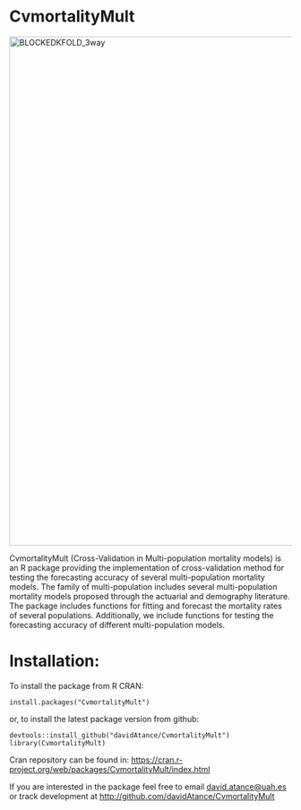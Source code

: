# CvmortalityMult
<img width="909" alt="BLOCKEDKFOLD_3way" src="https://github.com/davidAtance/CvmortalityMult/assets/99176857/2d403e0d-f4c1-4be1-99b0-0e0b36fc03a2">

CvmortalityMult (Cross-Validation in Multi-population mortality models) is an R package providing the implementation of cross-validation method for testing the forecasting accuracy of several multi-population mortality models. The family of multi-population includes several multi-population mortality models proposed through the actuarial and demography literature. 
The package includes functions for fitting and forecast the mortality rates of several populations. Additionally, we include functions for testing the forecasting accuracy of different multi-population models.

# Installation:
To install the package from R CRAN:
```
install.packages("CvmortalityMult")
```
or, to install the latest package version from github:
```
devtools::install_github("davidAtance/CvmortalityMult")
library(CvmortalityMult)
```
Cran repository can be found in:
https://cran.r-project.org/web/packages/CvmortalityMult/index.html

If you are interested in the package feel free to email david.atance@uah.es or track development at http://github.com/davidAtance/CvmortalityMult

